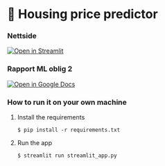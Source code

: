 # 🎈 Housing price predictor



### Nettside
[![Open in Streamlit](https://static.streamlit.io/badges/streamlit_badge_black_white.svg)](https://hoursepricepredictorml.streamlit.app)

### Rapport ML oblig 2
[![Open in Google Docs](https://img.shields.io/badge/Open_in-Google_Docs-blue?logo=google-drive&logoColor=white)](https://docs.google.com/document/d/1HSqsfMy6x_G_Qq2B8GVLDuqUcjI6YHuPco5AVsXQ2Bw/edit?usp=sharing)



### How to run it on your own machine

1. Install the requirements

   ```
   $ pip install -r requirements.txt
   ```

2. Run the app

   ```
   $ streamlit run streamlit_app.py
   ```
